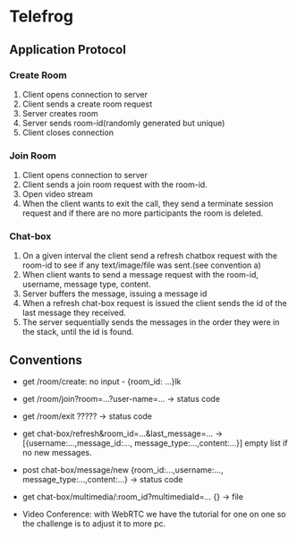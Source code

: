 ﻿# Telefrog

## Application Protocol

### Create Room

1. Client opens connection to server
2. Client sends a create room request
3. Server creates room
4. Server sends room-id(randomly generated but unique)
5. Client closes connection

### Join Room

1. Client opens connection to server  
2. Client sends a join room request with the room-id.
3. Open video stream
4. When the client wants to exit the call, they send a terminate session request and if there are no more participants the room is deleted.

### Chat-box

1. On a given interval the client send a refresh chatbox request with the room-id to see if any text/image/file was sent.(see convention a)
2. When client wants to send a message request with the room-id, username, message type, content.
3. Server buffers the message, issuing a message id
4. When a refresh chat-box request is issued the client sends the id of the last message they received.
5. The server sequentially sends the messages in the order they were in the stack, until the id is found.

## Conventions

- get /room/create: no input - {room_id: ...}lk

- get /room/join?room=...?user-name=... -> status code

- get /room/exit ????? -> status code

- get chat-box/refresh&room_id=...&last_message=... ->[{username:...,message_id:..., message_type:...,content:...}] empty list if no new messages.

- post chat-box/message/new {room_id:...,username:..., message_type:...,content:...} -> status code

- get chat-box/multimedia/:room_id?multimediaId=... {} ->  file

- Video Conference: with WebRTC we have the tutorial for one on  one so the challenge is to adjust it to more pc.
